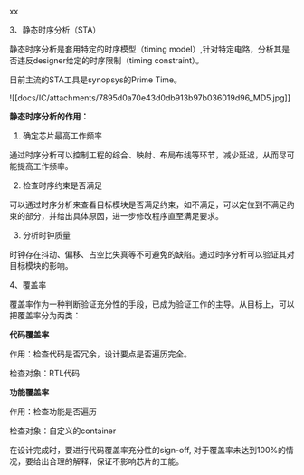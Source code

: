 xx

3、静态时序分析（STA）

静态时序分析是套用特定的时序模型（timing model）,针对特定电路，分析其是否违反designer给定的时序限制（timing constraint）。

目前主流的STA工具是synopsys的Prime Time。

![[docs/IC/attachments/7895d0a70e43d0db913b97b036019d96_MD5.jpg]]

**静态时序分析的作用：**

1. 确定芯片最高工作频率

通过时序分析可以控制工程的综合、映射、布局布线等环节，减少延迟，从而尽可能提高工作频率。

  

2. 检查时序约束是否满足

可以通过时序分析来查看目标模块是否满足约束，如不满足，可以定位到不满足约束的部分，并给出具体原因，进一步修改程序直至满足要求。

  

3. 分析时钟质量

时钟存在抖动、偏移、占空比失真等不可避免的缺陷。通过时序分析可以验证其对目标模块的影响。

  

4、覆盖率

覆盖率作为一种判断验证充分性的手段，已成为验证工作的主导。从目标上，可以把覆盖率分为两类：

  

**代码覆盖率**

作用：检查代码是否冗余，设计要点是否遍历完全。

检查对象：RTL代码

  

**功能覆盖率**

作用：检查功能是否遍历

检查对象：自定义的container

  

在设计完成时，要进行代码覆盖率充分性的sign-off, 对于覆盖率未达到100%的情况，要给出合理的解释，保证不影响芯片的工能。
